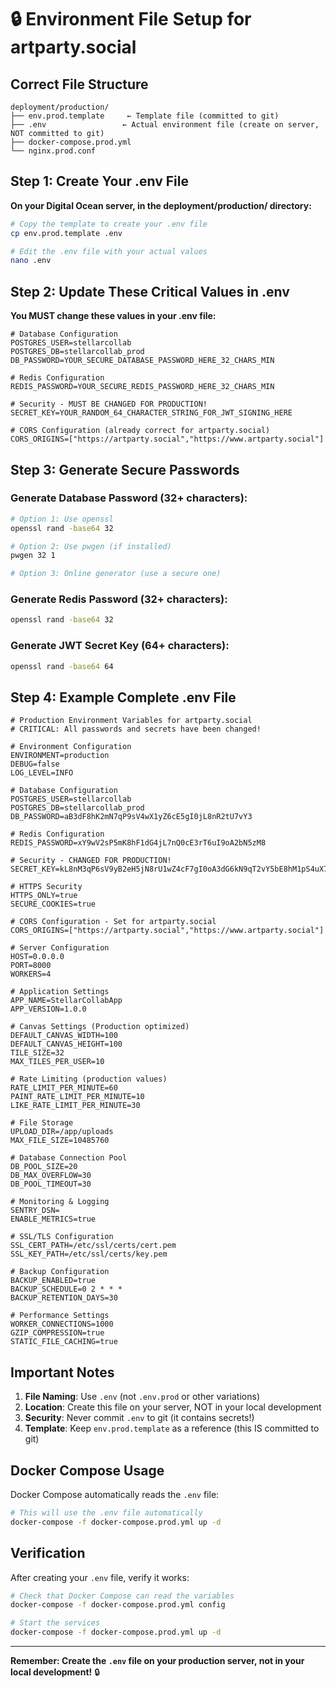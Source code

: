 # 🔒 Environment File Setup for artparty.social

## Correct File Structure

```
deployment/production/
├── env.prod.template     ← Template file (committed to git)
├── .env                 ← Actual environment file (create on server, NOT committed to git)
├── docker-compose.prod.yml
└── nginx.prod.conf
```

## Step 1: Create Your .env File

**On your Digital Ocean server, in the deployment/production/ directory:**

```bash
# Copy the template to create your .env file
cp env.prod.template .env

# Edit the .env file with your actual values
nano .env
```

## Step 2: Update These Critical Values in .env

**You MUST change these values in your .env file:**

```env
# Database Configuration
POSTGRES_USER=stellarcollab
POSTGRES_DB=stellarcollab_prod
DB_PASSWORD=YOUR_SECURE_DATABASE_PASSWORD_HERE_32_CHARS_MIN

# Redis Configuration  
REDIS_PASSWORD=YOUR_SECURE_REDIS_PASSWORD_HERE_32_CHARS_MIN

# Security - MUST BE CHANGED FOR PRODUCTION!
SECRET_KEY=YOUR_RANDOM_64_CHARACTER_STRING_FOR_JWT_SIGNING_HERE

# CORS Configuration (already correct for artparty.social)
CORS_ORIGINS=["https://artparty.social","https://www.artparty.social"]
```

## Step 3: Generate Secure Passwords

### Generate Database Password (32+ characters):
```bash
# Option 1: Use openssl
openssl rand -base64 32

# Option 2: Use pwgen (if installed)
pwgen 32 1

# Option 3: Online generator (use a secure one)
```

### Generate Redis Password (32+ characters):
```bash
openssl rand -base64 32
```

### Generate JWT Secret Key (64+ characters):
```bash
openssl rand -base64 64
```

## Step 4: Example Complete .env File

```env
# Production Environment Variables for artparty.social
# CRITICAL: All passwords and secrets have been changed!

# Environment Configuration
ENVIRONMENT=production
DEBUG=false
LOG_LEVEL=INFO

# Database Configuration
POSTGRES_USER=stellarcollab
POSTGRES_DB=stellarcollab_prod
DB_PASSWORD=aB3dF8hK2mN7qP9sV4wX1yZ6cE5gI0jL8nR2tU7vY3

# Redis Configuration
REDIS_PASSWORD=xY9wV2sP5mK8hF1dG4jL7nQ0cE3rT6uI9oA2bN5zM8

# Security - CHANGED FOR PRODUCTION!
SECRET_KEY=kL8nM3qP6sV9yB2eH5jN8rU1wZ4cF7gI0oA3dG6kN9qT2vY5bE8hM1pS4uX7zA0dF3gJ6lO9rU2wY5

# HTTPS Security
HTTPS_ONLY=true
SECURE_COOKIES=true

# CORS Configuration - Set for artparty.social
CORS_ORIGINS=["https://artparty.social","https://www.artparty.social"]

# Server Configuration
HOST=0.0.0.0
PORT=8000
WORKERS=4

# Application Settings
APP_NAME=StellarCollabApp
APP_VERSION=1.0.0

# Canvas Settings (Production optimized)
DEFAULT_CANVAS_WIDTH=100
DEFAULT_CANVAS_HEIGHT=100
TILE_SIZE=32
MAX_TILES_PER_USER=10

# Rate Limiting (production values)
RATE_LIMIT_PER_MINUTE=60
PAINT_RATE_LIMIT_PER_MINUTE=10
LIKE_RATE_LIMIT_PER_MINUTE=30

# File Storage
UPLOAD_DIR=/app/uploads
MAX_FILE_SIZE=10485760

# Database Connection Pool
DB_POOL_SIZE=20
DB_MAX_OVERFLOW=30
DB_POOL_TIMEOUT=30

# Monitoring & Logging
SENTRY_DSN=
ENABLE_METRICS=true

# SSL/TLS Configuration
SSL_CERT_PATH=/etc/ssl/certs/cert.pem
SSL_KEY_PATH=/etc/ssl/certs/key.pem

# Backup Configuration
BACKUP_ENABLED=true
BACKUP_SCHEDULE=0 2 * * *
BACKUP_RETENTION_DAYS=30

# Performance Settings
WORKER_CONNECTIONS=1000
GZIP_COMPRESSION=true
STATIC_FILE_CACHING=true
```

## Important Notes

1. **File Naming**: Use `.env` (not `.env.prod` or other variations)
2. **Location**: Create this file on your server, NOT in your local development
3. **Security**: Never commit `.env` to git (it contains secrets!)
4. **Template**: Keep `env.prod.template` as a reference (this IS committed to git)

## Docker Compose Usage

Docker Compose automatically reads the `.env` file:

```bash
# This will use the .env file automatically
docker-compose -f docker-compose.prod.yml up -d
```

## Verification

After creating your `.env` file, verify it works:

```bash
# Check that Docker Compose can read the variables
docker-compose -f docker-compose.prod.yml config

# Start the services
docker-compose -f docker-compose.prod.yml up -d
```

---

**Remember: Create the `.env` file on your production server, not in your local development!** 🔒 